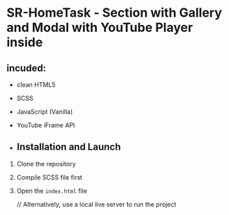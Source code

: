# SR-HomeTask - Section with Gallery and Modal with YouTube Player inside

## incuded:
- clean HTML5
- SCSS
- JavaScript (Vanilla)
- YouTube iFrame API

- ## Installation and Launch
1. Clone the repository
2. Compile SCSS file first 
3. Open the `index.html` file

   // Alternatively, use a local live server to run the project

